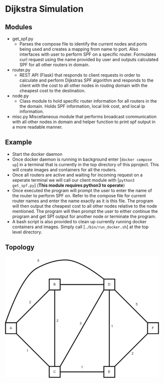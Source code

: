 # Dijkstra Simulation


## Modules
- get_spf.py
    - Parses the compose file to identify the current nodes and ports being used and creates a mapping from name to port. Also interfaces with user to perform SPF on a specific router. Formulates curl request using the name provided by user and outputs calculated SPF for all other routers in domain.  
- router.py
    - REST API (Flask) that responds to client requests in order to calculate and perform Dijkstras SPF algorithm and responds to the client with the cost to all other nodes in routing domain with the cheapest cost to the destination.
- node.py
    - Class module to hold specific router information for all routers in the the domain. Holds SPF information, local link cost, and local ip information. 
- misc.py
    Miscellaneous module that performs broadcast communication with all other nodes in domain and helper function to print spf output in a more readable manner.

## Example
- Start the docker daemon
- Once docker daemon is running in background enter [`docker compose up`] in a terminal that is currently in the top directory of this pproject. This will create images and containers for all the routers.
- Once all routers are active and waiting for incoming request on a seperate terminal we will call our client module with [`python3 get_spf.py`] (**This module requires python3 to operate**)
- Once executed the program will prompt the user to enter the name of the router to perform SPF on. Refer to the compose file for current router names and enter the name exactly as it is this file. The program will then output the cheapest cost to all other nodes relative to the node mentioned.
The program will then prompt the user to either continue the program and get SPf output for another node or terminate the program.
- A bash script is also provided to clean up currently running docker containers and images. Simply call [`./bin/run_docker.sh`] at the top level directory.

## Topology

![Current topology implemented in compose file.](doc/Topo.jpg)
